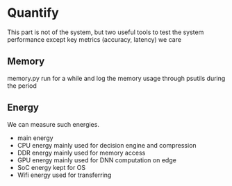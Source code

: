 # Quantify
This part is not of the system, but two useful tools to test the system performance except key metrics (accuracy, latency) we care 

## Memory
memory.py run for a while and log the memory usage through psutils during the period

## Energy
We can measure such energies.
* main energy
* CPU energy mainly used for decision engine and compression
* DDR energy mainly used for memory access
* GPU energy mainly used for DNN computation on edge
* SoC energy kept for OS
* Wifi energy used for transferring